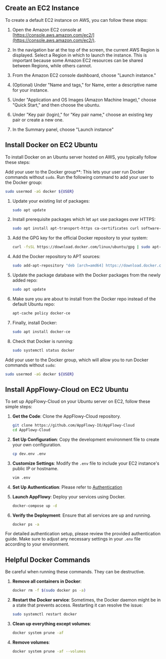 
## Create an EC2 Instance

To create a default EC2 instance on AWS, you can follow these steps:

1. Open the Amazon EC2 console at [https://console.aws.amazon.com/ec2/](https://console.aws.amazon.com/ec2/).

2. In the navigation bar at the top of the screen, the current AWS Region is displayed. Select a Region in which to launch the instance. This is important because some Amazon EC2 resources can be shared between Regions, while others cannot.

3. From the Amazon EC2 console dashboard, choose "Launch instance."

4. (Optional) Under "Name and tags," for Name, enter a descriptive name for your instance.

5. Under "Application and OS Images (Amazon Machine Image)," choose "Quick Start," and then choose the ubuntu.

6. Under "Key pair (login)," for "Key pair name," choose an existing key pair or create a new one.

7. In the Summary panel, choose "Launch instance"


## Install Docker on EC2 Ubuntu

To install Docker on an Ubuntu server hosted on AWS, you typically follow these steps:

Add your user to the Docker group**: This lets your user run Docker commands without `sudo`. Run the following command to add your user to the Docker group:
   ```bash
   sudo usermod -aG docker ${USER}
   ```

1. Update your existing list of packages:
   ```bash
   sudo apt update
   ```

2. Install prerequisite packages which let `apt` use packages over HTTPS:
   ```bash
   sudo apt install apt-transport-https ca-certificates curl software-properties-common
   ```

3. Add the GPG key for the official Docker repository to your system:
   ```bash
   curl -fsSL https://download.docker.com/linux/ubuntu/gpg | sudo apt-key add -
   ```

4. Add the Docker repository to APT sources:
   ```bash
   sudo add-apt-repository "deb [arch=amd64] https://download.docker.com/linux/ubuntu $(lsb_release -cs) stable"
   ```

5. Update the package database with the Docker packages from the newly added repo:
   ```bash
   sudo apt update
   ```

6. Make sure you are about to install from the Docker repo instead of the default Ubuntu repo:
   ```bash
   apt-cache policy docker-ce
   ```

7. Finally, install Docker:
   ```bash
   sudo apt install docker-ce
   ```

8. Check that Docker is running:
   ```bash
   sudo systemctl status docker
   ```

Add your user to the Docker group, which will allow you to run Docker commands without `sudo`:
   ```bash
   sudo usermod -aG docker ${USER}
   ```

## Install AppFlowy-Cloud on EC2 Ubuntu

To set up AppFlowy-Cloud on your Ubuntu server on EC2, follow these simple steps:

1. **Get the Code**:
   Clone the AppFlowy-Cloud repository.
   ```bash
   git clone https://github.com/AppFlowy-IO/AppFlowy-Cloud
   cd AppFlowy-Cloud
   ```

2. **Set Up Configuration**:
   Copy the development environment file to create your own configuration.
   ```bash
   cp dev.env .env
   ```

3. **Customize Settings**:
   Modify the `.env` file to include your EC2 instance's public IP or hostname.
   ```bash
   vim .env
   ```

4. **Set Up Authentication**:
   Please refer to [Authentication](./AUTHENTICATION.md)

5. **Launch AppFlowy**:
   Deploy your services using Docker.
   ```bash
   docker-compose up -d
   ```

6. **Verify the Deployment**:
   Ensure that all services are up and running.
   ```bash
   docker ps -a
   ```

For detailed authentication setup, please review the provided authentication guide. Make sure to adjust any necessary settings in your `.env` file according to your environment.


## Helpful Docker Commands

Be careful when running these commands. They can be destructive.

1. **Remove all containers in Docker**: 
   ```bash
   docker rm -f $(sudo docker ps -a)
   ```

2. **Restart the Docker service**: Sometimes, the Docker daemon might be in a state that prevents access. Restarting it can resolve the issue:
   ```bash
   sudo systemctl restart docker
   ```
3. **Clean up everything except volumes**: 
   ```bash
   docker system prune -af
   ```
4. **Remove volumes**:
   ```bash
   docker system prune -af --volumes
   ```

